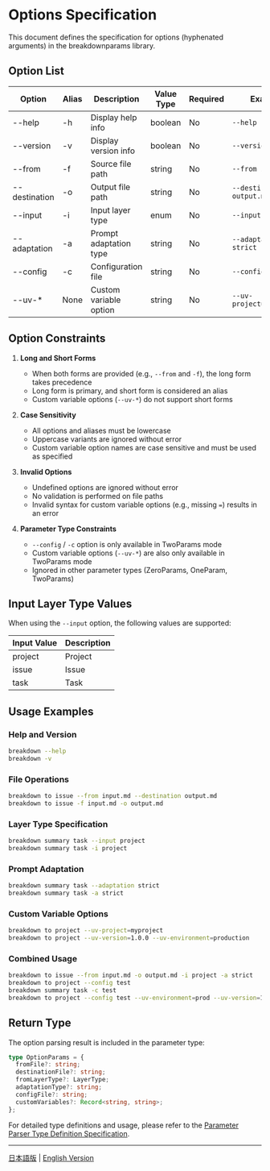 # Options Specification

This document defines the specification for options (hyphenated arguments) in the breakdownparams library.

## Option List

| Option        | Alias | Description          | Value Type | Required | Example                    |
| ------------- | ----- | -------------------- | ---------- | -------- | -------------------------- |
| --help        | -h    | Display help info    | boolean    | No       | `--help`                   |
| --version     | -v    | Display version info | boolean    | No       | `--version`                |
| --from        | -f    | Source file path     | string     | No       | `--from input.md`          |
| --destination | -o    | Output file path     | string     | No       | `--destination output.md`  |
| --input       | -i    | Input layer type     | enum       | No       | `--input project`          |
| --adaptation  | -a    | Prompt adaptation type | string  | No       | `--adaptation strict`      |
| --config      | -c    | Configuration file   | string     | No       | `--config test`            |
| --uv-*        | None  | Custom variable option | string   | No       | `--uv-project=myproject`   |

## Option Constraints

1. **Long and Short Forms**
   - When both forms are provided (e.g., `--from` and `-f`), the long form takes precedence
   - Long form is primary, and short form is considered an alias
   - Custom variable options (`--uv-*`) do not support short forms

2. **Case Sensitivity**
   - All options and aliases must be lowercase
   - Uppercase variants are ignored without error
   - Custom variable option names are case sensitive and must be used as specified

3. **Invalid Options**
   - Undefined options are ignored without error
   - No validation is performed on file paths
   - Invalid syntax for custom variable options (e.g., missing `=`) results in an error

4. **Parameter Type Constraints**
   - `--config` / `-c` option is only available in TwoParams mode
   - Custom variable options (`--uv-*`) are also only available in TwoParams mode
   - Ignored in other parameter types (ZeroParams, OneParam, TwoParams)

## Input Layer Type Values

When using the `--input` option, the following values are supported:

| Input Value | Description |
| ----------- | ----------- |
| project     | Project     |
| issue       | Issue       |
| task        | Task        |

## Usage Examples

### Help and Version

```bash
breakdown --help
breakdown -v
```

### File Operations

```bash
breakdown to issue --from input.md --destination output.md
breakdown to issue -f input.md -o output.md
```

### Layer Type Specification

```bash
breakdown summary task --input project
breakdown summary task -i project
```

### Prompt Adaptation

```bash
breakdown summary task --adaptation strict
breakdown summary task -a strict
```

### Custom Variable Options

```bash
breakdown to project --uv-project=myproject
breakdown to project --uv-version=1.0.0 --uv-environment=production
```

### Combined Usage

```bash
breakdown to issue --from input.md -o output.md -i project -a strict
breakdown to project --config test
breakdown summary task -c test
breakdown to project --config test --uv-environment=prod --uv-version=1.0.0
```

## Return Type

The option parsing result is included in the parameter type:

```typescript
type OptionParams = {
  fromFile?: string;
  destinationFile?: string;
  fromLayerType?: LayerType;
  adaptationType?: string;
  configFile?: string;
  customVariables?: Record<string, string>;
};
```

For detailed type definitions and usage, please refer to the [Parameter Parser Type Definition Specification](params_type.md).

---

[日本語版](options.ja.md) | [English Version](options.md) 